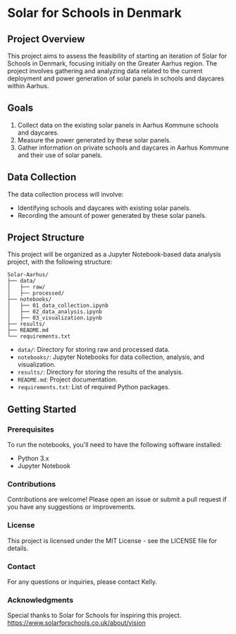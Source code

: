 # Solar for Schools in Denmark

## Project Overview

This project aims to assess the feasibility of starting an iteration of Solar for Schools in Denmark, focusing initially on the Greater Aarhus region. The project involves gathering and analyzing data related to the current deployment and power generation of solar panels in schools and daycares within Aarhus.

## Goals

1. Collect data on the existing solar panels in Aarhus Kommune schools and daycares.
2. Measure the power generated by these solar panels.
3. Gather information on private schools and daycares in Aarhus Kommune and their use of solar panels.

## Data Collection

The data collection process will involve:
- Identifying schools and daycares with existing solar panels.
- Recording the amount of power generated by these solar panels.


## Project Structure

This project will be organized as a Jupyter Notebook-based data analysis project, with the following structure:
```plaintext
Solar-Aarhus/
├── data/
│   ├── raw/
│   ├── processed/
├── notebooks/
│   ├── 01_data_collection.ipynb
│   ├── 02_data_analysis.ipynb
│   ├── 03_visualization.ipynb
├── results/
├── README.md
└── requirements.txt
```

- `data/`: Directory for storing raw and processed data.
- `notebooks/`: Jupyter Notebooks for data collection, analysis, and visualization.
- `results/`: Directory for storing the results of the analysis.
- `README.md`: Project documentation.
- `requirements.txt`: List of required Python packages.

## Getting Started

### Prerequisites

To run the notebooks, you'll need to have the following software installed:

- Python 3.x
- Jupyter Notebook

### Contributions
Contributions are welcome! Please open an issue or submit a pull request if you have any suggestions or improvements.

### License
This project is licensed under the MIT License - see the LICENSE file for details.

### Contact
For any questions or inquiries, please contact Kelly.

### Acknowledgments
Special thanks to Solar for Schools for inspiring this project. https://www.solarforschools.co.uk/about/vision
